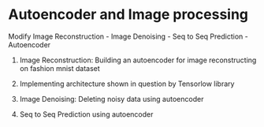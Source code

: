 # Autoencoder and Image processing
Modify Image Reconstruction - Image Denoising - Seq to Seq Prediction - Autoencoder

1) Image Reconstruction:
Building an autoencoder for image reconstructing on fashion mnist dataset

2) Implementing architecture shown in question by Tensorlow library

3) Image Denoising:
Deleting noisy data using autoencoder

4) Seq to Seq Prediction using autoencoder
